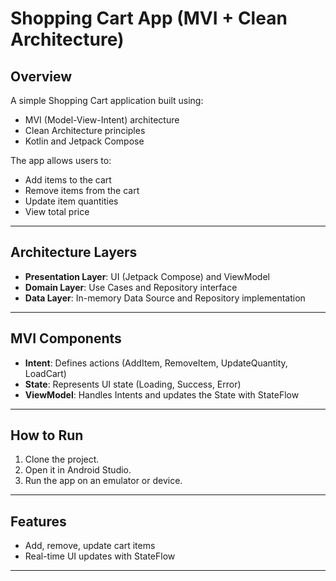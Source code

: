 #  Shopping Cart App (MVI + Clean Architecture)

## Overview
A simple Shopping Cart application built using:
- MVI (Model-View-Intent) architecture
- Clean Architecture principles
- Kotlin and Jetpack Compose

The app allows users to:
- Add items to the cart
- Remove items from the cart
- Update item quantities
- View total price

---

## Architecture Layers

- **Presentation Layer**: UI (Jetpack Compose) and ViewModel
- **Domain Layer**: Use Cases and Repository interface
- **Data Layer**: In-memory Data Source and Repository implementation

---

## MVI Components

- **Intent**: Defines actions (AddItem, RemoveItem, UpdateQuantity, LoadCart)
- **State**: Represents UI state (Loading, Success, Error)
- **ViewModel**: Handles Intents and updates the State with StateFlow

---

## How to Run

1. Clone the project.
2. Open it in Android Studio.
3. Run the app on an emulator or device.

---

## Features

- Add, remove, update cart items
- Real-time UI updates with StateFlow

---
